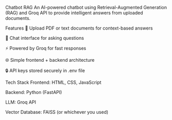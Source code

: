 Chatbot RAG
An AI-powered chatbot using Retrieval-Augmented Generation (RAG) and Groq API to provide intelligent answers from uploaded documents.

Features
📄 Upload PDF or text documents for context-based answers

💬 Chat interface for asking questions

⚡ Powered by Groq for fast responses

🌐 Simple frontend + backend architecture

🔒 API keys stored securely in .env file

Tech Stack
Frontend: HTML, CSS, JavaScript

Backend: Python (FastAPI)

LLM: Groq API

Vector Database: FAISS (or whichever you used)
